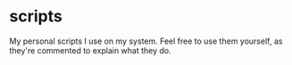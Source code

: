 # scripts
My personal scripts I use on my system. Feel free to use them yourself, as they're commented to explain what they do.
